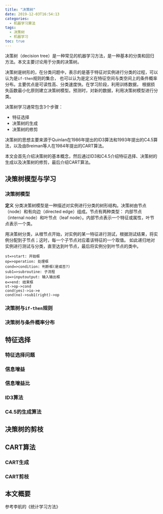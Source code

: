 ```yaml
---
title: "决策树"
date: 2019-12-03T16:54:13
categories:
  - 机器学习算法
tags:
  - 决策树
  - 机器学习
toc: true
---
```


决策树（decision tree）是一种常见的机器学习方法，是一种基本的分类和回归方法。本文主要讨论用于分类的决策树。  

决策树是树形的，在分类问题中，表示的是基于特征对实例进行分类的过程，可以认为是`if-then`规则的集合，
也可以认为是定义在特征空间与类空间上的条件概率分布。主要优点是可读性高、分类速度快。在学习阶段，利用训练数据，
根据损失函数最小化原则建立决策树模型。预测时，对新的数据，利用决策树模型进行分类。

决策树学习通常包含3个步骤：
- 特征选择
- 决策树的生成
- 决策树的修剪

决策树的思想主要来源于Quinlan在1986年提出的ID3算法和1993年提出的C4.5算法，以及由Breiman等人在1984年提出的CART算法。

本文会首先介绍决策树的基本概念，然后通过ID3和C4.5介绍特征选择、决策树的生成以及决策树的修剪，最后介绍CART算法。  

## 决策树模型与学习
### 决策树模型

**定义**  分类决策树模型是一种描述对实例进行分类的树形结构。决策树由节点（node）和有向边（directed edge）组成。节点有两种类型：
内部节点（internal node）和叶节点（leaf node）。内部节点表示一个特征或属性，叶节点表示一个类。

用决策树分类，从根节点开始，对实例的某一特征进行测试，根据测试结果，将实例分配到子节点；这时，每一个子节点对应着该特征的一个取值。
如此递归地对实例进行测试与分类，直至达到叶节点，最后将实例分到叶节点的类中。

```flow
st=>start: 开始框
op=>operation: 处理框
cond=>condition: 判断框(是或否?)
sub1=>subroutine: 子流程
io=>inputoutput: 输入输出框
e=>end: 结束框
st->op->cond
cond(yes)->io->e
cond(no)->sub1(right)->op
```

### 决策树与`if-then`规则
### 决策树与条件概率分布

## 特征选择
### 特征选择问题
### 信息增益
### 信息增益比
### ID3算法
### C4.5的生成算法

## 决策树的剪枝

## CART算法
### CART生成
### CART剪枝

## 本文概要

参考李航的《统计学习方法》
